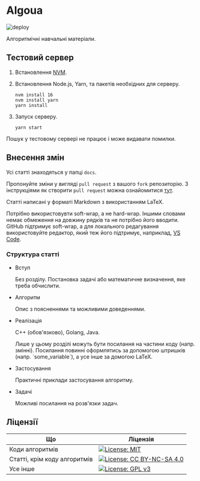 # Algoua

![deploy](https://github.com/algoua/algoua/workflows/deploy/badge.svg?branch=main)

Алгоритмічні навчальні матеріали.

## Тестовий сервер

1. Встановлення [NVM](https://github.com/nvm-sh/nvm#installing-and-updating).

1. Встановлення Node.js, Yarn, та пакетів необхідних для серверу.

   ```shell
   nvm install 16
   nvm install yarn
   yarn install
   ```

1. Запуск серверу.

   ```shell
   yarn start
   ```

Пошук у тестовому сервері не працює і може видавати помилки.

## Внесення змін

Усі статті знаходяться у папці `docs`.

Пропонуйте зміни у вигляді `pull request` з вашого `fork` репозиторію. З інструкціями як створити `pull request` можна ознайомитися [тут](https://docs.github.com/en/github/collaborating-with-issues-and-pull-requests/creating-a-pull-request-from-a-fork).

Статті написані у форматі Markdown з використанням LaTeX.

Потрібно використовувти soft-wrap, а не hard-wrap. Іншими словами немає обмеження на довжину рядків та не потрібно його вводити. GitHub підтримує soft-wrap, а для локального редагування використовуйте редактор, який теж його підтримує, наприклад, [VS Code](https://code.visualstudio.com/).

### Структура статті

* Вступ

  Без розділу. Постановка задачі або математичне визначення, яке треба обчислити.

* Алгоритм

  Опис з поясненнями та можливими доведеннями.

* Реалізація

  C++ (обов'язково), Golang, Java.

  Лише у цьому розділі можуть бути посилання на частини коду (напр. змінні). Посилання повинні оформлятись за допомогою штришків (напр. \`some_variable\`), а усе інше за домогою LaTeX.

* Застосування

  Практичні приклади застосування алгоритму.

* Задачі

  Можливі посилання на розв'язки задач.

## Ліцензії

| Що  | Ліцензія |
| ------------- | ------------- |
| Коди алгоритмів  | [![License: MIT](https://img.shields.io/badge/License-MIT-green.svg)](https://opensource.org/licenses/MIT)  |
| Статті, крім коду алгоритмів  | [![License: CC BY-NC-SA 4.0](https://img.shields.io/badge/License-CC%20BY--NC--SA%204.0-lightgrey.svg)](https://creativecommons.org/licenses/by-nc-sa/4.0/)  |
| Усе інше | [![License: GPL v3](https://img.shields.io/badge/License-GPLv3-blue.svg)](https://www.gnu.org/licenses/gpl-3.0) |
